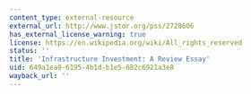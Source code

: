 ```yaml
---
content_type: external-resource
external_url: http://www.jstor.org/pss/2728606
has_external_license_warning: true
license: https://en.wikipedia.org/wiki/All_rights_reserved
status: ''
title: 'Infrastructure Investment: A Review Essay'
uid: 649a1ea9-6195-4b1d-b1e5-682c6921a3e8
wayback_url: ''
---
```

